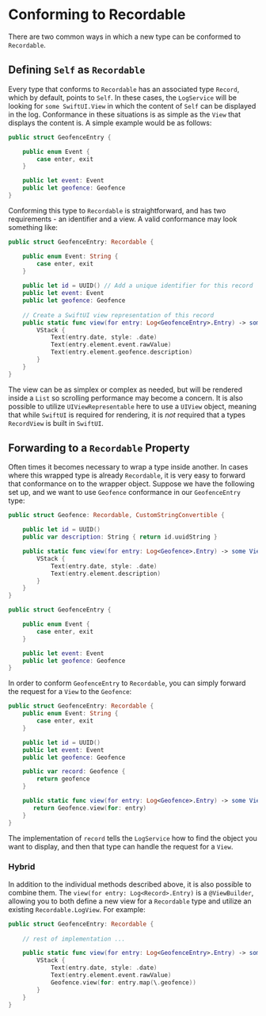 # Conforming to Recordable

There are two common ways in which a new type can be conformed to `Recordable`.

## Defining `Self` as `Recordable`

Every type that conforms to `Recordable` has an associated type `Record`, which by default, points to `Self`. In these cases, the `LogService` will be looking for `some SwiftUI.View` in which the content of `Self` can be displayed in the log. Conformance in these situations is as simple as the `View` that displays the content is. A simple example would be as follows:

```swift
public struct GeofenceEntry {

    public enum Event {
        case enter, exit
    }

    public let event: Event
    public let geofence: Geofence
}
```

Conforming this type to `Recordable` is straightforward, and has two requirements - an identifier and a view. A valid conformance may look something like:

```swift
public struct GeofenceEntry: Recordable {

    public enum Event: String {
        case enter, exit
    }
    
    public let id = UUID() // Add a unique identifier for this record
    public let event: Event
    public let geofence: Geofence
    
    // Create a SwiftUI view representation of this record
    public static func view(for entry: Log<GeofenceEntry>.Entry) -> some View {
        VStack {
            Text(entry.date, style: .date)
            Text(entry.element.event.rawValue)
            Text(entry.element.geofence.description)
        }
    }
}
```

The view can be as simplex or complex as needed, but will be rendered inside a `List` so scrolling performance may become a concern. It is also possible to utilize `UIViewRepresentable` here to use a `UIView` object, meaning that while `SwiftUI` is required for rendering, it is *not* required that a types `RecordView` is built in `SwiftUI`.

## Forwarding to a `Recordable` Property

Often times it becomes necessary to wrap a type inside another. In cases where this wrapped type is already `Recordable`, it is very easy to forward that conformance on to the wrapper object. Suppose we have the following set up, and we want to use `Geofence` conformance in our `GeofenceEntry` type:

```swift
public struct Geofence: Recordable, CustomStringConvertible {

    public let id = UUID()
    public var description: String { return id.uuidString }

    public static func view(for entry: Log<Geofence>.Entry) -> some View {
        VStack {
            Text(entry.date, style: .date)
            Text(entry.element.description)
        }
    }
}

public struct GeofenceEntry {

    public enum Event {
        case enter, exit
    }

    public let event: Event
    public let geofence: Geofence
}
```

In order to conform `GeofenceEntry` to `Recordable`, you can simply forward the request for a `View` to the `Geofence`:

```swift
public struct GeofenceEntry: Recordable {
    public enum Event: String {
        case enter, exit
    }

    public let id = UUID()
    public let event: Event
    public let geofence: Geofence

    public var record: Geofence {
        return geofence
    }

    public static func view(for entry: Log<Geofence>.Entry) -> some View {
       return Geofence.view(for: entry)
    }
}
```

The implementation of `record` tells the `LogService` how to find the object you want to display, and then that type can handle the request for a `View`.

### Hybrid

In addition to the individual methods described above, it is also possible to combine them. The `view(for entry: Log<Record>.Entry)` is a `@ViewBuilder`, allowing you to both define a new view for a `Recordable` type and utilize an existing `Recordable.LogView`. For example:

```swift
public struct GeofenceEntry: Recordable {
  
    // rest of implementation ...

    public static func view(for entry: Log<GeofenceEntry>.Entry) -> some View {
        VStack {
            Text(entry.date, style: .date)
            Text(entry.element.event.rawValue)
            Geofence.view(for: entry.map(\.geofence))
        }
    }
}
```
